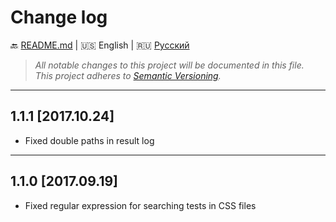 # Change log

:back: [README.md](./README.md) 
|
:us: English
|
:ru: [Русский](./CHANGELOG-RU.md)

> _All notable changes to this project will be documented in this file._  
> _This project adheres to [Semantic Versioning](http://semver.org/)._

---

## 1.1.1 [2017.10.24]

- Fixed double paths in result log 

---

## 1.1.0 [2017.09.19]

- Fixed regular expression for searching tests in CSS files
